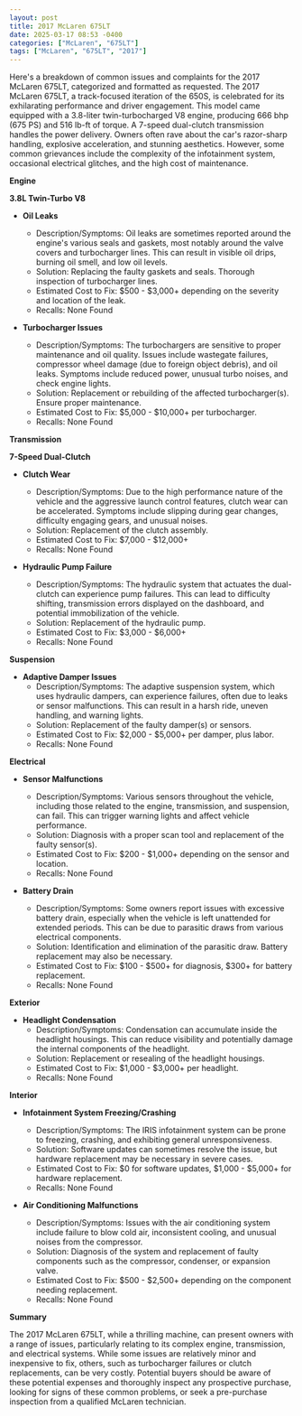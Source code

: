 ```yaml
---
layout: post
title: 2017 McLaren 675LT
date: 2025-03-17 08:53 -0400
categories: ["McLaren", "675LT"]
tags: ["McLaren", "675LT", "2017"]
---
```

Here's a breakdown of common issues and complaints for the 2017 McLaren 675LT, categorized and formatted as requested. The 2017 McLaren 675LT, a track-focused iteration of the 650S, is celebrated for its exhilarating performance and driver engagement. This model came equipped with a 3.8-liter twin-turbocharged V8 engine, producing 666 bhp (675 PS) and 516 lb-ft of torque. A 7-speed dual-clutch transmission handles the power delivery. Owners often rave about the car's razor-sharp handling, explosive acceleration, and stunning aesthetics. However, some common grievances include the complexity of the infotainment system, occasional electrical glitches, and the high cost of maintenance.

**Engine**

**3.8L Twin-Turbo V8**

*   **Oil Leaks**
    *   Description/Symptoms: Oil leaks are sometimes reported around the engine's various seals and gaskets, most notably around the valve covers and turbocharger lines. This can result in visible oil drips, burning oil smell, and low oil levels.
    *   Solution: Replacing the faulty gaskets and seals. Thorough inspection of turbocharger lines.
    *   Estimated Cost to Fix: $500 - $3,000+ depending on the severity and location of the leak.
    *   Recalls: None Found

*   **Turbocharger Issues**
    *   Description/Symptoms: The turbochargers are sensitive to proper maintenance and oil quality. Issues include wastegate failures, compressor wheel damage (due to foreign object debris), and oil leaks. Symptoms include reduced power, unusual turbo noises, and check engine lights.
    *   Solution: Replacement or rebuilding of the affected turbocharger(s). Ensure proper maintenance.
    *   Estimated Cost to Fix: $5,000 - $10,000+ per turbocharger.
    *   Recalls: None Found

**Transmission**

**7-Speed Dual-Clutch**

*   **Clutch Wear**
    *   Description/Symptoms: Due to the high performance nature of the vehicle and the aggressive launch control features, clutch wear can be accelerated. Symptoms include slipping during gear changes, difficulty engaging gears, and unusual noises.
    *   Solution: Replacement of the clutch assembly.
    *   Estimated Cost to Fix: $7,000 - $12,000+
    *   Recalls: None Found

*   **Hydraulic Pump Failure**
    *   Description/Symptoms: The hydraulic system that actuates the dual-clutch can experience pump failures. This can lead to difficulty shifting, transmission errors displayed on the dashboard, and potential immobilization of the vehicle.
    *   Solution: Replacement of the hydraulic pump.
    *   Estimated Cost to Fix: $3,000 - $6,000+
    *   Recalls: None Found

**Suspension**

*   **Adaptive Damper Issues**
    *   Description/Symptoms: The adaptive suspension system, which uses hydraulic dampers, can experience failures, often due to leaks or sensor malfunctions. This can result in a harsh ride, uneven handling, and warning lights.
    *   Solution: Replacement of the faulty damper(s) or sensors.
    *   Estimated Cost to Fix: $2,000 - $5,000+ per damper, plus labor.
    *   Recalls: None Found

**Electrical**

*   **Sensor Malfunctions**
    *   Description/Symptoms: Various sensors throughout the vehicle, including those related to the engine, transmission, and suspension, can fail. This can trigger warning lights and affect vehicle performance.
    *   Solution: Diagnosis with a proper scan tool and replacement of the faulty sensor(s).
    *   Estimated Cost to Fix: $200 - $1,000+ depending on the sensor and location.
    *   Recalls: None Found

*   **Battery Drain**
    *   Description/Symptoms: Some owners report issues with excessive battery drain, especially when the vehicle is left unattended for extended periods. This can be due to parasitic draws from various electrical components.
    *   Solution: Identification and elimination of the parasitic draw. Battery replacement may also be necessary.
    *   Estimated Cost to Fix: $100 - $500+ for diagnosis, $300+ for battery replacement.
    *   Recalls: None Found

**Exterior**

*   **Headlight Condensation**
    *   Description/Symptoms: Condensation can accumulate inside the headlight housings. This can reduce visibility and potentially damage the internal components of the headlight.
    *   Solution: Replacement or resealing of the headlight housings.
    *   Estimated Cost to Fix: $1,000 - $3,000+ per headlight.
    *   Recalls: None Found

**Interior**

*   **Infotainment System Freezing/Crashing**
    *   Description/Symptoms: The IRIS infotainment system can be prone to freezing, crashing, and exhibiting general unresponsiveness.
    *   Solution: Software updates can sometimes resolve the issue, but hardware replacement may be necessary in severe cases.
    *   Estimated Cost to Fix: $0 for software updates, $1,000 - $5,000+ for hardware replacement.
    *   Recalls: None Found

*   **Air Conditioning Malfunctions**
    *   Description/Symptoms: Issues with the air conditioning system include failure to blow cold air, inconsistent cooling, and unusual noises from the compressor.
    *   Solution: Diagnosis of the system and replacement of faulty components such as the compressor, condenser, or expansion valve.
    *   Estimated Cost to Fix: $500 - $2,500+ depending on the component needing replacement.
    *   Recalls: None Found

**Summary**

The 2017 McLaren 675LT, while a thrilling machine, can present owners with a range of issues, particularly relating to its complex engine, transmission, and electrical systems. While some issues are relatively minor and inexpensive to fix, others, such as turbocharger failures or clutch replacements, can be very costly. Potential buyers should be aware of these potential expenses and thoroughly inspect any prospective purchase, looking for signs of these common problems, or seek a pre-purchase inspection from a qualified McLaren technician.

